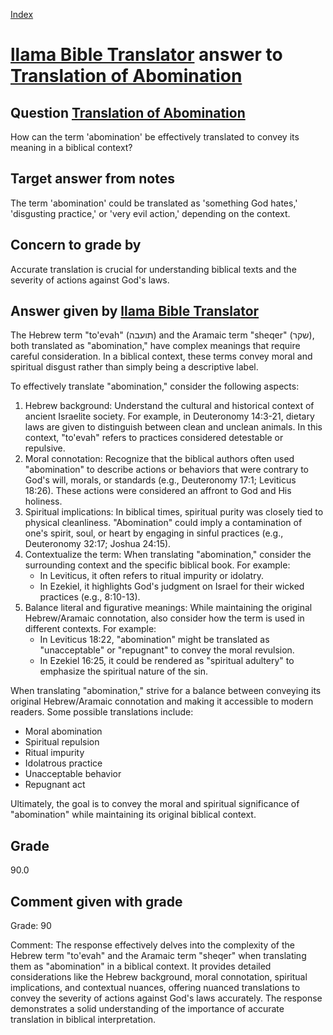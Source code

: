 
[Index](../../index.md)
# [llama Bible Translator](../../answering_models/llama_Bible_Translator.md) answer to [Translation of Abomination](../../questions/Translation_of_Abomination.md)

## Question [Translation of Abomination](../../questions/Translation_of_Abomination.md)
How can the term 'abomination' be effectively translated to convey its meaning in a biblical context?

## Target answer from notes
The term 'abomination' could be translated as 'something God hates,' 'disgusting practice,' or 'very evil action,' depending on the context.

## Concern to grade by
Accurate translation is crucial for understanding biblical texts and the severity of actions against God's laws.

## Answer given by [llama Bible Translator](../../answering_models/llama_Bible_Translator.md)
The Hebrew term "to'evah" (תועבה) and the Aramaic term "sheqer" (שקר), both translated as "abomination," have complex meanings that require careful consideration. In a biblical context, these terms convey moral and spiritual disgust rather than simply being a descriptive label.

To effectively translate "abomination," consider the following aspects:

1. Hebrew background: Understand the cultural and historical context of ancient Israelite society. For example, in Deuteronomy 14:3-21, dietary laws are given to distinguish between clean and unclean animals. In this context, "to'evah" refers to practices considered detestable or repulsive.
2. Moral connotation: Recognize that the biblical authors often used "abomination" to describe actions or behaviors that were contrary to God's will, morals, or standards (e.g., Deuteronomy 17:1; Leviticus 18:26). These actions were considered an affront to God and His holiness.
3. Spiritual implications: In biblical times, spiritual purity was closely tied to physical cleanliness. "Abomination" could imply a contamination of one's spirit, soul, or heart by engaging in sinful practices (e.g., Deuteronomy 32:17; Joshua 24:15).
4. Contextualize the term: When translating "abomination," consider the surrounding context and the specific biblical book. For example:
	* In Leviticus, it often refers to ritual impurity or idolatry.
	* In Ezekiel, it highlights God's judgment on Israel for their wicked practices (e.g., 8:10-13).
5. Balance literal and figurative meanings: While maintaining the original Hebrew/Aramaic connotation, also consider how the term is used in different contexts. For example:
	* In Leviticus 18:22, "abomination" might be translated as "unacceptable" or "repugnant" to convey the moral revulsion.
	* In Ezekiel 16:25, it could be rendered as "spiritual adultery" to emphasize the spiritual nature of the sin.

When translating "abomination," strive for a balance between conveying its original Hebrew/Aramaic connotation and making it accessible to modern readers. Some possible translations include:

* Moral abomination
* Spiritual repulsion
* Ritual impurity
* Idolatrous practice
* Unacceptable behavior
* Repugnant act

Ultimately, the goal is to convey the moral and spiritual significance of "abomination" while maintaining its original biblical context.

## Grade
90.0

## Comment given with grade
Grade: 90

Comment: The response effectively delves into the complexity of the Hebrew term "to'evah" and the Aramaic term "sheqer" when translating them as "abomination" in a biblical context. It provides detailed considerations like the Hebrew background, moral connotation, spiritual implications, and contextual nuances, offering nuanced translations to convey the severity of actions against God's laws accurately. The response demonstrates a solid understanding of the importance of accurate translation in biblical interpretation.
